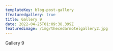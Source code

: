 ```yaml
---
templateKey: blog-post-gallery
ffeaturedgallery: true
title: Gallery 9
date: 2022-04-25T01:09:38.399Z
featuredimage: /img/thecedarmotelgallery2.jpg
---
```

Gallery 9